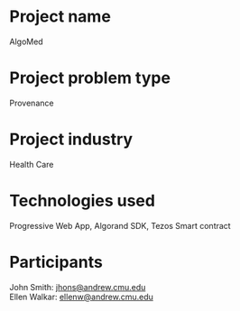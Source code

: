 # Project name
AlgoMed

# Project problem type
Provenance

# Project industry
Health Care

# Technologies used
Progressive Web App, Algorand SDK, Tezos Smart contract

# Participants
John Smith: jhons@andrew.cmu.edu<br/>
Ellen Walkar: ellenw@andrew.cmu.edu
